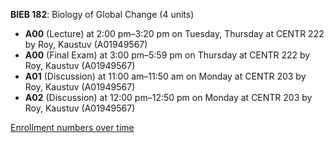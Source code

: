 **BIEB 182**: Biology of Global Change (4 units)

- **A00** (Lecture) at 2:00 pm–3:20 pm on Tuesday, Thursday at CENTR 222 by Roy, Kaustuv (A01949567)
- **A00** (Final Exam) at 3:00 pm–5:59 pm on Thursday at CENTR 222 by Roy, Kaustuv (A01949567)
- **A01** (Discussion) at 11:00 am–11:50 am on Monday at CENTR 203 by Roy, Kaustuv (A01949567)
- **A02** (Discussion) at 12:00 pm–12:50 pm on Monday at CENTR 203 by Roy, Kaustuv (A01949567)

[Enrollment numbers over time](./BIEB182.tsv)
